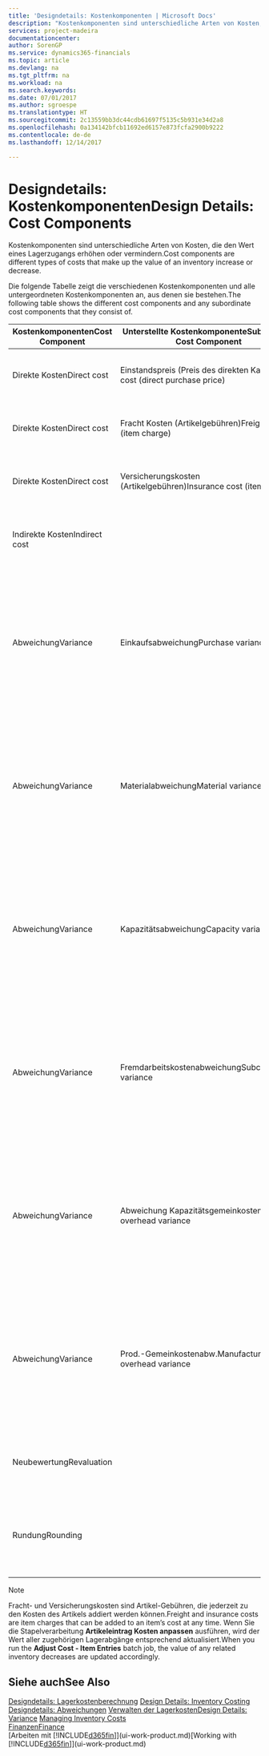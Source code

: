 ```yaml
---
title: 'Designdetails: Kostenkomponenten | Microsoft Docs'
description: "Kostenkomponenten sind unterschiedliche Arten von Kosten, die den Wert eines Lagerzugangs erhöhen oder vermindern."
services: project-madeira
documentationcenter: 
author: SorenGP
ms.service: dynamics365-financials
ms.topic: article
ms.devlang: na
ms.tgt_pltfrm: na
ms.workload: na
ms.search.keywords: 
ms.date: 07/01/2017
ms.author: sgroespe
ms.translationtype: HT
ms.sourcegitcommit: 2c13559bb3dc44cdb61697f5135c5b931e34d2a8
ms.openlocfilehash: 0a134142bfcb11692ed6157e873fcfa2900b9222
ms.contentlocale: de-de
ms.lasthandoff: 12/14/2017

---
```

# <a name="design-details-cost-components"></a><span data-ttu-id="e98f9-103">Designdetails: Kostenkomponenten</span><span class="sxs-lookup"><span data-stu-id="e98f9-103">Design Details: Cost Components</span></span>
<span data-ttu-id="e98f9-104">Kostenkomponenten sind unterschiedliche Arten von Kosten, die den Wert eines Lagerzugangs erhöhen oder vermindern.</span><span class="sxs-lookup"><span data-stu-id="e98f9-104">Cost components are different types of costs that make up the value of an inventory increase or decrease.</span></span>  

 <span data-ttu-id="e98f9-105">Die folgende Tabelle zeigt die verschiedenen Kostenkomponenten und alle untergeordneten Kostenkomponenten an, aus denen sie bestehen.</span><span class="sxs-lookup"><span data-stu-id="e98f9-105">The following table shows the different cost components and any subordinate cost components that they consist of.</span></span>  

|<span data-ttu-id="e98f9-106">Kostenkomponenten</span><span class="sxs-lookup"><span data-stu-id="e98f9-106">Cost Component</span></span>|<span data-ttu-id="e98f9-107">Unterstellte Kostenkomponente</span><span class="sxs-lookup"><span data-stu-id="e98f9-107">Subordinate Cost Component</span></span>|<span data-ttu-id="e98f9-108">Description</span><span class="sxs-lookup"><span data-stu-id="e98f9-108">Description</span></span>|  
|--------------------|--------------------------------|---------------------------------------|  
|<span data-ttu-id="e98f9-109">Direkte Kosten</span><span class="sxs-lookup"><span data-stu-id="e98f9-109">Direct cost</span></span>|<span data-ttu-id="e98f9-110">Einstandspreis (Preis des direkten Kaufs)</span><span class="sxs-lookup"><span data-stu-id="e98f9-110">Unit cost (direct purchase price)</span></span>|<span data-ttu-id="e98f9-111">Kosten, die direkt auf das Kostenobjekt zurückzuführen sind.</span><span class="sxs-lookup"><span data-stu-id="e98f9-111">Cost that can be traced to a cost object.</span></span>|  
|<span data-ttu-id="e98f9-112">Direkte Kosten</span><span class="sxs-lookup"><span data-stu-id="e98f9-112">Direct cost</span></span>|<span data-ttu-id="e98f9-113">Fracht Kosten (Artikelgebühren)</span><span class="sxs-lookup"><span data-stu-id="e98f9-113">Freight cost (item charge)</span></span>|<span data-ttu-id="e98f9-114">Kosten, die direkt auf das Kostenobjekt zurückzuführen sind.</span><span class="sxs-lookup"><span data-stu-id="e98f9-114">Cost that can be traced to a cost object.</span></span>|  
|<span data-ttu-id="e98f9-115">Direkte Kosten</span><span class="sxs-lookup"><span data-stu-id="e98f9-115">Direct cost</span></span>|<span data-ttu-id="e98f9-116">Versicherungskosten (Artikelgebühren)</span><span class="sxs-lookup"><span data-stu-id="e98f9-116">Insurance cost (item charge)</span></span>|<span data-ttu-id="e98f9-117">Kosten, die direkt auf das Kostenobjekt zurückzuführen sind.</span><span class="sxs-lookup"><span data-stu-id="e98f9-117">Cost that can be traced to a cost object.</span></span>|  
|<span data-ttu-id="e98f9-118">Indirekte Kosten</span><span class="sxs-lookup"><span data-stu-id="e98f9-118">Indirect cost</span></span>||<span data-ttu-id="e98f9-119">Kosten, die nicht auf ein Kostenobjekt zurückzuführen sind.</span><span class="sxs-lookup"><span data-stu-id="e98f9-119">Cost that cannot be traced to a cost object.</span></span>|  
|<span data-ttu-id="e98f9-120">Abweichung</span><span class="sxs-lookup"><span data-stu-id="e98f9-120">Variance</span></span>|<span data-ttu-id="e98f9-121">Einkaufsabweichung</span><span class="sxs-lookup"><span data-stu-id="e98f9-121">Purchase variance</span></span>|<span data-ttu-id="e98f9-122">Der Unterschied zwischen tatsächlichen Kosten und dem Einstandspreis (fest), der nur für Artikel mit der Lagerabgangsmethode **Standard** gebucht wird.</span><span class="sxs-lookup"><span data-stu-id="e98f9-122">The difference between actual and standard costs, which is only posted for items using the **Standard** costing method.</span></span>|  
|<span data-ttu-id="e98f9-123">Abweichung</span><span class="sxs-lookup"><span data-stu-id="e98f9-123">Variance</span></span>|<span data-ttu-id="e98f9-124">Materialabweichung</span><span class="sxs-lookup"><span data-stu-id="e98f9-124">Material variance</span></span>|<span data-ttu-id="e98f9-125">Der Unterschied zwischen tatsächlichen Kosten und dem Einstandspreis (fest), der nur für Artikel mit der Lagerabgangsmethode **Standard** gebucht wird.</span><span class="sxs-lookup"><span data-stu-id="e98f9-125">The difference between actual and standard costs, which is only posted for items using the **Standard** costing method.</span></span>|  
|<span data-ttu-id="e98f9-126">Abweichung</span><span class="sxs-lookup"><span data-stu-id="e98f9-126">Variance</span></span>|<span data-ttu-id="e98f9-127">Kapazitätsabweichung</span><span class="sxs-lookup"><span data-stu-id="e98f9-127">Capacity variance</span></span>|<span data-ttu-id="e98f9-128">Der Unterschied zwischen tatsächlichen Kosten und dem Einstandspreis (fest), der nur für Artikel mit der Lagerabgangsmethode **Standard** gebucht wird.</span><span class="sxs-lookup"><span data-stu-id="e98f9-128">The difference between actual and standard costs, which is only posted for items using the **Standard** costing method.</span></span>|  
|<span data-ttu-id="e98f9-129">Abweichung</span><span class="sxs-lookup"><span data-stu-id="e98f9-129">Variance</span></span>|<span data-ttu-id="e98f9-130">Fremdarbeitskostenabweichung</span><span class="sxs-lookup"><span data-stu-id="e98f9-130">Subcontracted variance</span></span>|<span data-ttu-id="e98f9-131">Der Unterschied zwischen tatsächlichen Kosten und dem Einstandspreis (fest), der nur für Artikel mit der Lagerabgangsmethode **Standard** gebucht wird.</span><span class="sxs-lookup"><span data-stu-id="e98f9-131">The difference between actual and standard costs, which is only posted for items using the **Standard** costing method.</span></span>|  
|<span data-ttu-id="e98f9-132">Abweichung</span><span class="sxs-lookup"><span data-stu-id="e98f9-132">Variance</span></span>|<span data-ttu-id="e98f9-133">Abweichung Kapazitätsgemeinkosten</span><span class="sxs-lookup"><span data-stu-id="e98f9-133">Capacity overhead variance</span></span>|<span data-ttu-id="e98f9-134">Der Unterschied zwischen tatsächlichen Kosten und dem Einstandspreis (fest), der nur für Artikel mit der Lagerabgangsmethode **Standard** gebucht wird.</span><span class="sxs-lookup"><span data-stu-id="e98f9-134">The difference between actual and standard costs, which is only posted for items using the **Standard** costing method.</span></span>|  
|<span data-ttu-id="e98f9-135">Abweichung</span><span class="sxs-lookup"><span data-stu-id="e98f9-135">Variance</span></span>|<span data-ttu-id="e98f9-136">Prod.-Gemeinkostenabw.</span><span class="sxs-lookup"><span data-stu-id="e98f9-136">Manufacturing overhead variance</span></span>|<span data-ttu-id="e98f9-137">Der Unterschied zwischen tatsächlichen Kosten und dem Einstandspreis (fest), der nur für Artikel mit der Lagerabgangsmethode **Standard** gebucht wird.</span><span class="sxs-lookup"><span data-stu-id="e98f9-137">The difference between actual and standard costs, which is only posted for items using the **Standard** costing method.</span></span>|  
|<span data-ttu-id="e98f9-138">Neubewertung</span><span class="sxs-lookup"><span data-stu-id="e98f9-138">Revaluation</span></span>||<span data-ttu-id="e98f9-139">Eine Auf- oder Abwertung des aktuellen Lagerwerts.</span><span class="sxs-lookup"><span data-stu-id="e98f9-139">A depreciation or appreciation of the current inventory value.</span></span>|  
|<span data-ttu-id="e98f9-140">Rundung</span><span class="sxs-lookup"><span data-stu-id="e98f9-140">Rounding</span></span>||<span data-ttu-id="e98f9-141">Restbeträge, die durch die Berechnung von Bestandsminderungen entstehen.</span><span class="sxs-lookup"><span data-stu-id="e98f9-141">Residuals caused by the way in which valuation of inventory decreases are calculated.</span></span>|  

> [!NOTE]  
>  <span data-ttu-id="e98f9-142">Fracht- und Versicherungskosten sind Artikel-Gebühren, die jederzeit zu den Kosten des Artikels addiert werden können.</span><span class="sxs-lookup"><span data-stu-id="e98f9-142">Freight and insurance costs are item charges that can be added to an item’s cost at any time.</span></span> <span data-ttu-id="e98f9-143">Wenn Sie die Stapelverarbeitung **Artikeleintrag Kosten anpassen** ausführen, wird der Wert aller zugehörigen Lagerabgänge entsprechend aktualisiert.</span><span class="sxs-lookup"><span data-stu-id="e98f9-143">When you run the **Adjust Cost - Item Entries** batch job, the value of any related inventory decreases are updated accordingly.</span></span>  

## <a name="see-also"></a><span data-ttu-id="e98f9-144">Siehe auch</span><span class="sxs-lookup"><span data-stu-id="e98f9-144">See Also</span></span>  
 <span data-ttu-id="e98f9-145">[Designdetails: Lagerkostenberechnung](design-details-inventory-costing.md) </span><span class="sxs-lookup"><span data-stu-id="e98f9-145">[Design Details: Inventory Costing](design-details-inventory-costing.md) </span></span>  
 <span data-ttu-id="e98f9-146">[Designdetails: Abweichungen](design-details-variance.md) [Verwalten der Lagerkosten](finance-manage-inventory-costs.md)</span><span class="sxs-lookup"><span data-stu-id="e98f9-146">[Design Details: Variance](design-details-variance.md) [Managing Inventory Costs](finance-manage-inventory-costs.md)</span></span>  
 [<span data-ttu-id="e98f9-147">Finanzen</span><span class="sxs-lookup"><span data-stu-id="e98f9-147">Finance</span></span>](finance.md)  
 <span data-ttu-id="e98f9-148">[Arbeiten mit [!INCLUDE[d365fin](includes/d365fin_md.md)]](ui-work-product.md)</span><span class="sxs-lookup"><span data-stu-id="e98f9-148">[Working with [!INCLUDE[d365fin](includes/d365fin_md.md)]](ui-work-product.md)</span></span>  

